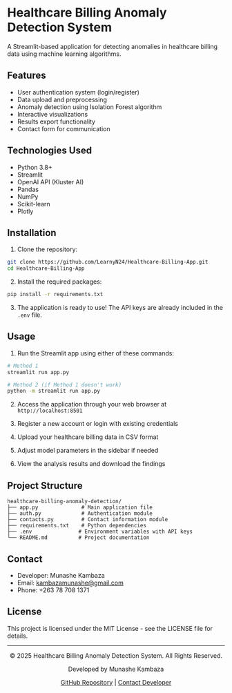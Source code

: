 # Healthcare Billing Anomaly Detection System

A Streamlit-based application for detecting anomalies in healthcare billing data using machine learning algorithms.

## Features

- User authentication system (login/register)
- Data upload and preprocessing
- Anomaly detection using Isolation Forest algorithm
- Interactive visualizations
- Results export functionality
- Contact form for communication

## Technologies Used

- Python 3.8+
- Streamlit
- OpenAI API (Kluster AI)
- Pandas
- NumPy
- Scikit-learn
- Plotly

## Installation

1. Clone the repository:
```bash
git clone https://github.com/LearnyN24/Healthcare-Billing-App.git
cd Healthcare-Billing-App
```

2. Install the required packages:
```bash
pip install -r requirements.txt
```

3. The application is ready to use! The API keys are already included in the `.env` file.

## Usage

1. Run the Streamlit app using either of these commands:
```bash
# Method 1
streamlit run app.py

# Method 2 (if Method 1 doesn't work)
python -m streamlit run app.py
```

2. Access the application through your web browser at `http://localhost:8501`

3. Register a new account or login with existing credentials

4. Upload your healthcare billing data in CSV format

5. Adjust model parameters in the sidebar if needed

6. View the analysis results and download the findings

## Project Structure

```
healthcare-billing-anomaly-detection/
├── app.py              # Main application file
├── auth.py             # Authentication module
├── contacts.py         # Contact information module
├── requirements.txt    # Python dependencies
├── .env               # Environment variables with API keys
└── README.md          # Project documentation
```

## Contact

- Developer: Munashe Kambaza
- Email: kambazamunashe@gmail.com
- Phone: +263 78 708 1371

## License

This project is licensed under the MIT License - see the LICENSE file for details.

---

<div align="center">
  <p>© 2025 Healthcare Billing Anomaly Detection System. All Rights Reserved.</p>
  <p>Developed by Munashe Kambaza</p>
  <p>
    <a href="https://github.com/LearnyN24/Healthcare-Billing-App">GitHub Repository</a> |
    <a href="mailto:kambazamunashe@gmail.com">Contact Developer</a>
  </p>
</div> 